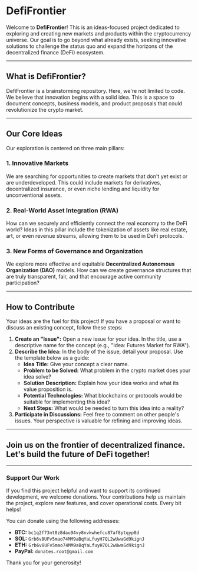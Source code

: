 # DefiFrontier

Welcome to **DefiFrontier**! This is an ideas-focused project dedicated to exploring and creating new markets and products within the cryptocurrency universe. Our goal is to go beyond what already exists, seeking innovative solutions to challenge the status quo and expand the horizons of the decentralized finance (DeFi) ecosystem.

---

## What is DefiFrontier?

DefiFrontier is a brainstorming repository. Here, we're not limited to code. We believe that innovation begins with a solid idea. This is a space to document concepts, business models, and product proposals that could revolutionize the crypto market.

---

## Our Core Ideas

Our exploration is centered on three main pillars:

### 1. **Innovative Markets**

We are searching for opportunities to create markets that don't yet exist or are underdeveloped. This could include markets for derivatives, decentralized insurance, or even niche lending and liquidity for unconventional assets.

### 2. **Real-World Asset Integration (RWA)**

How can we securely and efficiently connect the real economy to the DeFi world? Ideas in this pillar include the tokenization of assets like real estate, art, or even revenue streams, allowing them to be used in DeFi protocols.

### 3. **New Forms of Governance and Organization**

We explore more effective and equitable **Decentralized Autonomous Organization (DAO)** models. How can we create governance structures that are truly transparent, fair, and that encourage active community participation?

---

## How to Contribute

Your ideas are the fuel for this project! If you have a proposal or want to discuss an existing concept, follow these steps:

1.  **Create an "Issue":** Open a new issue for your idea. In the title, use a descriptive name for the concept (e.g., "Idea: Futures Market for RWA").
2.  **Describe the Idea:** In the body of the issue, detail your proposal. Use the template below as a guide:
    * **Idea Title:** Give your concept a clear name.
    * **Problem to be Solved:** What problem in the crypto market does your idea solve?
    * **Solution Description:** Explain how your idea works and what its value proposition is.
    * **Potential Technologies:** What blockchains or protocols would be suitable for implementing this idea?
    * **Next Steps:** What would be needed to turn this idea into a reality?
3.  **Participate in Discussions:** Feel free to comment on other people's issues. Your perspective is valuable for refining and improving ideas.

---

Join us on the frontier of decentralized finance. Let's build the future of DeFi together!
---
---

### Support Our Work

If you find this project helpful and want to support its continued development, we welcome donations. Your contributions help us maintain the project, explore new features, and cover operational costs. Every bit helps!

You can donate using the following addresses:

* **BTC:** `bc1q2f73nt8z8dau94vy8nvkwhefcu87af8ptqyp8d`
* **SOL:** `Grb6v8UFv5mao74MM9aBqYaLfuyH7QL2wUwaGd9kignJ`
* **ETH:** `Grb6v8UFv5mao74MM9aBqYaLfuyH7QL2wUwaGd9kignJ`
* **PayPal:** `donates.root@gmail.com`

Thank you for your generosity!